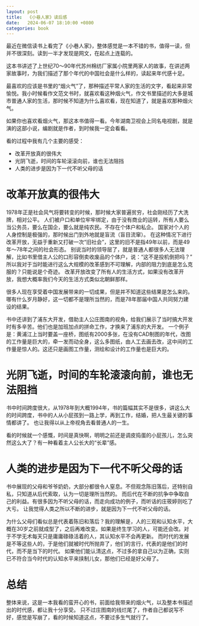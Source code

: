 ```yaml
---
layout: post
title:  《小巷人家》读后感
date:   2024-06-07 18:10:00 +0800
categories: book
---
```


最近在微信读书上看完了《小巷人家》，整体感觉是一本不错的书，值得一读，但并不很深刻。读到一半才发现是网文，在起点上连载的。

这本书讲述了上世纪70～90年代苏州棉纺厂家属小院里两家人的故事，在讲述两家故事时，为我们描述了那个年代的中国社会是什么样的，读起来年代感十足。

最喜欢的应该是书里的“烟火气”了，那种描述平常人家的生活的文字，看起来非常愉悦。我小时候看作文范文书时，就喜欢看这种烟火气，作文书里描述的大多是城市普通人家的生活，那时候不知道为什么喜欢看，现在知道了，就是喜欢那种烟火气。

如果你也喜欢看烟火气，那这本书值得一看。今年湖南卫视会上同名电视剧，就是演的这部小说，编剧就是作者，到时候我一定会看看。

看的过程中我有几个主要的感受：
* 改革开放真的很伟大
* 光阴飞逝，时间的车轮滚滚向前，谁也无法阻挡
* 人类的进步是因为下一代不听父母的话

# 改革开放真的很伟大
1978年正是社会风气将要转变的时候，那时候大家普遍贫穷，社会刚经历了大洗牌，相对公平。
人们被户口和单位牢牢绑定，由于没有商业的运转，所有人要么当公务员，要么在国企，要么就是纯农民。不存在个体户和私企。
国家对个人的人身控制是极强的，那时候出门到外地就是盲流（盲目流窜）。 
在这种情况下进行改革开放，无益于重新又打破一次“旧社会”，这里的旧不是指49年以前，而是49年～78年之间的社会形态。
别说当时的领导层了，就是普通人都很多人无法理解，比如书里借主人公的口形容倒卖收废品的个体户，说：“这不是投机倒把吗？”
所以我对于当时能进行这么大规模的改革感到不可理解，内部的阻力到底是怎么克服的？只能说是个奇迹。
改革开放改变了所有人的生活方式，如果没有改革开放，我想大概率我们今天的生活方式类似北朝鲜那样。

很多人现在享受着中国发展带来的一切成果，但是并不知道这些结果是怎么来的。哪有什么岁月静好，这一切都不是理所当然的，而是78年那届中国人共同努力建设的结果。

书中还讲到了浦东大开发，借助主人公庄图南的视角，给我们展示了当时搞大开发时有多辛苦。他们也是加班加点的拼命工作，才换来了浦东的大开发。
一个例子是：黄浦江上当时要盖一座桥，图纸有2000多张，在没有CAD制图的年代，改图的工作量是巨大的，牵一发而动全身，这么多图纸，由人工去画去改，这中间的工作量是惊人的。这还只是画图工作量，测绘和设计的工作量也是巨大的。

# 光阴飞逝，时间的车轮滚滚向前，谁也无法阻挡
书中时间跨度很大，从1978年到大概1994年，书的篇幅其实不是很多，讲这么大的时间跨度，书中的人从小屁孩到一路上学，再到工作，结婚，把人生最关键的事情都讲了。
也让我得以从上帝视角去看普通人的一生。

看的时候就一个感慨，时间是真快啊，明明之前还是调皮捣蛋的小屁孩儿，怎么突然这么大了？有一种看着主人公长大的“长辈”感。

# 人类的进步是因为下一代不听父母的话
书中展现的父母和爷爷奶奶，大部分都很令人窒息。不但观念陈旧落后，还特别自私，只知道从后代索取，认为一切是理所当然的。
而后代在不断的抗争中争取自己的利益。有很多因为不听父母的话，而走向成功的例子，而听话的庄筱婷则吃了大亏。
让我觉得人类之所以不断的进步，就是因为下一代不听父母的话。

为什么父母们看似总是代表着陈旧和落后？我的理解是，人的三观和认知水平，大概在30岁之前就成型了，之后再难改变。如果是终生学习的人，可能还会改。对于不学无术每天只是庸庸碌碌活着的人，其认知水平不会再更新。
而时代的发展是不等这些人的，于是他们就被时代所抛弃了，他们的言行，代表的是他们的时代，而不是当下的时代。
如果他们能认清这点，不过多的拿自己以为正确，实则已不符合当今时代的认知水平来挟制儿女，那他们已经是好父母了。

# 总结
整体来说，这是一本我看的蛮开心的书，前面给我带来的烟火气，以及整本书描述出的时代感，都让我十分享受。
只不过庄图南的线烂尾了，作者自己都说写不好，感觉是写崩了，看的时候知道这点，不要过多生气就行了。
